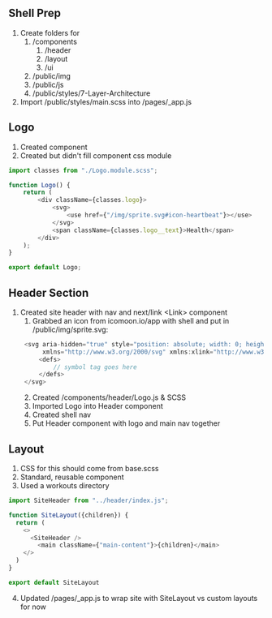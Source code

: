 ## Shell Prep
1. Create folders for
   1. /components
      1. /header
      2. /layout
      3. /ui
   2. /public/img
   3. /public/js
   4. /public/styles/7-Layer-Architecture
2. Import /public/styles/main.scss into /pages/_app.js

## Logo
1. Created component
2. Created but didn't fill component css module
```js
import classes from "./Logo.module.scss";

function Logo() {
    return (
        <div className={classes.logo}>
            <svg>
                <use href={"/img/sprite.svg#icon-heartbeat"}></use>
            </svg>
            <span className={classes.logo__text}>Health</span>
        </div>
    );
}

export default Logo;
```

## Header Section
1. Created site header with nav and next/link \<Link> component
   1. Grabbed an icon from icomoon.io/app with shell and put in /public/img/sprite.svg:
   ```js
    <svg aria-hidden="true" style="position: absolute; width: 0; height: 0; overflow: hidden;" version="1.1"
         xmlns="http://www.w3.org/2000/svg" xmlns:xlink="http://www.w3.org/1999/xlink">
        <defs>
            // symbol tag goes here
        </defs>
    </svg>
    ```
   2. Created /components/header/Logo.js & SCSS
   3. Imported Logo into Header component
   4. Created shell nav
   5. Put Header component with logo and main nav together

## Layout
1. CSS for this should come from base.scss
2. Standard, reusable component
3. Used a workouts directory 
```js
import SiteHeader from "../header/index.js";

function SiteLayout({children}) {
  return (
    <>
      <SiteHeader />
        <main className={"main-content"}>{children}</main>
    </>
  )
}

export default SiteLayout
```
4. Updated /pages/_app.js to wrap site with SiteLayout vs custom layouts for now